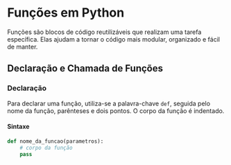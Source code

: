 # Funções em Python

Funções são blocos de código reutilizáveis que realizam uma tarefa específica. Elas ajudam a tornar o código mais modular, organizado e fácil de manter.

## Declaração e Chamada de Funções

### Declaração

Para declarar uma função, utiliza-se a palavra-chave `def`, seguida pelo nome da função, parênteses e dois pontos. O corpo da função é indentado.

#### Sintaxe

```python
def nome_da_funcao(parametros):
    # corpo da função
    pass
```
